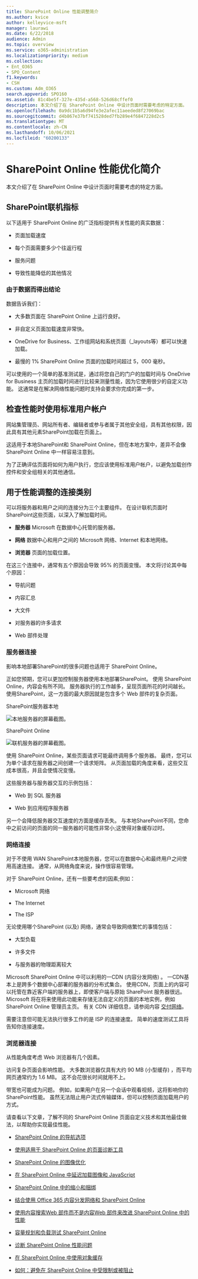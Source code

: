 ```yaml
---
title: SharePoint Online 性能调整简介
ms.author: kvice
author: kelleyvice-msft
manager: laurawi
ms.date: 6/22/2018
audience: Admin
ms.topic: overview
ms.service: o365-administration
ms.localizationpriority: medium
ms.collection:
- Ent_O365
- SPO_Content
f1.keywords:
- CSH
ms.custom: Adm_O365
search.appverid: SPO160
ms.assetid: 81c4be5f-327e-435d-a568-526d68cffef0
description: 本文介绍了在 SharePoint Online 中设计页面时需要考虑的特定方面。
ms.openlocfilehash: 0a9dc1b5a6d94fe3e2afec11aeeded8f27069bac
ms.sourcegitcommit: d4b867e37bf741528ded7fb289e4f6847228d2c5
ms.translationtype: MT
ms.contentlocale: zh-CN
ms.lasthandoff: 10/06/2021
ms.locfileid: "60200133"
---
```

# <a name="introduction-to-performance-tuning-for-sharepoint-online"></a>SharePoint Online 性能优化简介

本文介绍了在 SharePoint Online 中设计页面时需要考虑的特定方面。
     
## <a name="sharepoint-online-metrics"></a>SharePoint联机指标

以下适用于 SharePoint Online 的广泛指标提供有关性能的真实数据：
  
- 页面加载速度
    
- 每个页面需要多少个往返行程
    
- 服务问题
    
- 导致性能降低的其他情况
    
### <a name="conclusions-reached-because-of-the-data"></a>由于数据而得出结论

数据告诉我们：
  
- 大多数页面在 SharePoint Online 上运行良好。
    
- 非自定义页面加载速度非常快。
    
- OneDrive for Business、工作组网站和系统页面（_layouts等）都可以快速加载。
    
- 最慢的 1% SharePoint Online 页面的加载时间超过 5，000 毫秒。
    
可以使用的一个简单的基准测试是，通过将您自己的门户的加载时间与 OneDrive for Business 主页的加载时间进行比较来测量性能，因为它使用很少的自定义功能。 这通常是在解决网络性能问题时支持会要求你完成的第一步。
  
## <a name="use-a-standard-user-account-when-checking-performance"></a>检查性能时使用标准用户帐户

网站集管理员、网站所有者、编辑者或参与者属于其他安全组，具有其他权限，因此具有其他元素SharePoint加载在页面上。
  
这适用于本地SharePoint和 SharePoint Online，但在本地方案中，差异不会像 SharePoint Online 中一样容易注意到。
  
为了正确评估页面将如何为用户执行，您应该使用标准用户帐户，以避免加载创作控件和安全组相关的其他通信。
  
## <a name="connection-categories-for-performance-tuning"></a>用于性能调整的连接类别

可以将服务器和用户之间的连接分为三个主要组件。 在设计联机页面时SharePoint这些页面，以深入了解加载时间。
  
- **服务器** Microsoft 在数据中心托管的服务器。
    
- **网络** 数据中心和用户之间的 Microsoft 网络、Internet 和本地网络。
    
- **浏览器** 页面的加载位置。
    
在这三个连接中，通常有五个原因会导致 95% 的页面变慢。 本文将讨论其中每个原因：
  
- 导航问题
    
- 内容汇总
    
- 大文件
    
- 对服务器的许多请求
    
- Web 部件处理
    
### <a name="server-connection"></a>服务器连接

影响本地部署SharePoint的很多问题也适用于 SharePoint Online。
  
正如您预期，您可以更加控制服务器使用本地部署SharePoint。 使用 SharePoint Online，内容会有所不同。 服务器执行的工作越多，呈现页面所花的时间越长。 使用SharePoint，这一方面的最大原因就是包含多个 Web 部件的复杂页面。
  
SharePoint服务器本地
  
![本地服务器的屏幕截图。](../media/a8e9b646-cdff-4131-976a-b5f891da44ac.png)
  
SharePoint Online
  
![联机服务器的屏幕截图。](../media/46b27ded-d8a4-4287-b3e0-2603a764b8f8.png)
  
使用 SharePoint Online，某些页面请求可能最终调用多个服务器。 最终，您可以为单个请求在服务器之间创建一个请求矩阵。 从页面加载的角度来看，这些交互成本很高，并且会使情况变慢。
  
这些服务器与服务器交互的示例包括：
  
- Web 到 SQL 服务器
    
- Web 到应用程序服务器
    
另一个会降低服务器交互速度的方面是缓存丢失。 与本地SharePoint不同，您命中之前访问的页面的同一服务器的可能性非常小;这使得对象缓存过时。
  
### <a name="network-connection"></a>网络连接

对于不使用 WAN SharePoint本地服务器，您可以在数据中心和最终用户之间使用高速连接。 通常，从网络角度来说，操作很容易管理。
  
对于 SharePoint Online，还有一些要考虑的因素;例如：
  
- Microsoft 网络
    
- The Internet
    
- The ISP
    
无论使用哪个SharePoint (以及) 网络，通常会导致网络繁忙的事情包括：
  
- 大型负载
    
- 许多文件
    
- 与服务器的物理距离较大
    
Microsoft SharePoint Online 中可以利用的一CDN (内容分发网络) 。 一CDN基本上是跨多个数据中心部署的服务器的分布式集合。 使用CDN，页面上的内容可以托管在靠近客户端的服务器上，即使客户端与原始 SharePoint 服务器很远。 Microsoft 将在将来使用此功能来存储无法自定义的页面的本地实例，例如 SharePoint Online 管理员主页。 有关 CDN 详细信息，请参阅内容 [交付网络](content-delivery-networks.md)。
  
需要注意但可能无法执行很多工作的是 ISP 的连接速度。 简单的速度测试工具将告知你连接速度。
  
### <a name="browser-connection"></a>浏览器连接

从性能角度考虑 Web 浏览器有几个因素。
  
访问复杂页面会影响性能。 大多数浏览器仅具有大约 90 MB (小型缓存) ，而平均网页通常约为 1.6 MB。 这不会花很长时间就用不上。
  
带宽也可能成为问题。 例如，如果用户在另一个会话中观看视频，这将影响你的SharePoint性能。 虽然无法阻止用户流式传输媒体，但可以控制页面加载用户的方式。
  
请查看以下文章，了解不同的 SharePoint Online 页面自定义技术和其他最佳做法，以帮助你实现最佳性能。
  
- [SharePoint Online 的导航选项](navigation-options-for-sharepoint-online.md)
    
- [使用适用于 SharePoint Online 的页面诊断工具](page-diagnostics-for-spo.md)
    
- [SharePoint Online 的图像优化](image-optimization-for-sharepoint-online.md)
    
- [在 SharePoint Online 中延迟加载图像和 JavaScript](delay-loading-images-and-javascript-in-sharepoint-online.md)
    
- [SharePoint Online 中的缩小和捆绑](minification-and-bundling-in-sharepoint-online.md)
    
- [结合使用 Office 365 内容分发网络和 SharePoint Online](use-microsoft-365-cdn-with-spo.md)
    
- [使用内容搜索Web 部件而不是内容Web 部件来改进 SharePoint Online 中的性能](using-content-search-web-part-instead-of-content-query-web-part-to-improve-perfo.md)
    
- [容量规划和负载测试 SharePoint Online](capacity-planning-and-load-testing-sharepoint-online.md)
    
- [诊断 SharePoint Online 性能问题](diagnosing-performance-issues-with-sharepoint-online.md)
    
- [在 SharePoint Online 中使用对象缓存](using-the-object-cache-with-sharepoint-online.md)
    
- [如何：避免在 SharePoint Online 中受限制或被阻止](/sharepoint/dev/general-development/how-to-avoid-getting-throttled-or-blocked-in-sharepoint-online)
